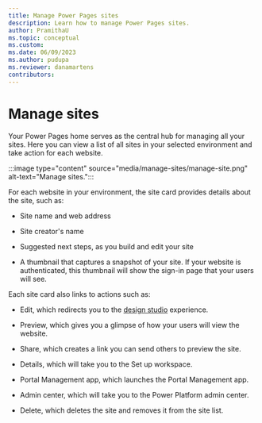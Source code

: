 ```yaml
---
title: Manage Power Pages sites
description: Learn how to manage Power Pages sites.
author: PramithaU
ms.topic: conceptual
ms.custom: 
ms.date: 06/09/2023
ms.author: pudupa
ms.reviewer: danamartens
contributors:
---
```


# Manage sites

Your Power Pages home serves as the central hub for managing all your sites. Here you can view a list of all sites in your selected environment and take action for each website.

:::image type="content" source="media/manage-sites/manage-site.png" alt-text="Manage sites.":::

For each website in your environment, the site card provides details about the site, such as:

- Site name and web address

- Site creator's name

- Suggested next steps, as you build and edit your site

- A thumbnail that captures a snapshot of your site. If your website is authenticated, this thumbnail will show the sign-in page that your users will see.

Each site card also links to actions such as:

- Edit, which redirects you to the [design studio](../getting-started/use-design-studio.md) experience.

- Preview, which gives you a glimpse of how your users will view the website.

- Share, which creates a link you can send others to preview the site.

- Details, which will take you to the Set up workspace.

- Portal Management app, which launches the Portal Management app.

- Admin center, which will take you to the Power Platform admin center. 

- Delete, which deletes the site and removes it from the site list.

